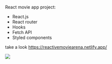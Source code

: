 <!-- @format -->

React movie app project:

- React.js
- React router
- Hooks
- Fetch API
- Styled components

take a look https://reactivemoviearena.netlify.app/

<img src='./src/Preview.png'>
